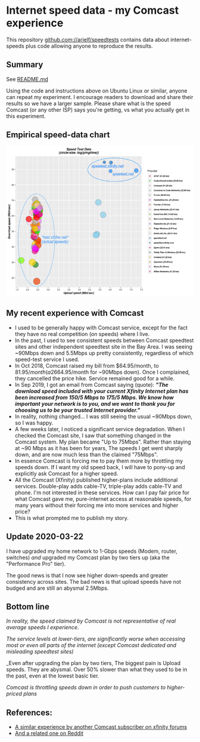 # Internet speed data - my Comcast experience

This repository [github.com://arielf/speedtests](https://github.com/arielf/speedtests) contains data about internet-speeds plus code allowing anyone to reproduce the results.

## Summary

See [README.md](README.md)

Using the code and instructions above on Ubuntu Linux or similar, anyone can repeat my experiment. I encourage readers to download and share their results so we have a larger sample. Please share what is the speed Comcast (or any other ISP) says you're getting, vs what you actually get in this experiment.

## Empirical speed-data chart

![Chart of speed-tests](speedtests-annotated.png)

## My recent experience with Comcast

- I used to be generally happy with Comcast service, except for the fact they have no real competition (on speeds) where I live.
- In the past, I used to see consistent speeds between Comcast speedtest sites and other independent speedtest site in the Bay Area. I was seeing ~90Mbps down and 5.5Mbps up pretty consistently, regardless of which speed-test service I used.
- In Oct 2018, Comcast raised my bill from $64.95/month, to $81.95/month (a 26% hike). When I objected to the price hike, their rep told me I'm on a 'extreme' plan, giving me "up to 150Mbs" down. Since I've never seen this speed from Comcast, not even vs their own speed-test, I objected to the price hike saying all I ask of them is to leave the price and service as-is ($64.95/month for ~90Mbps down). Once I complained, they cancelled the price hike. Service remained good for a while.
- In Sep 2019, I got an email from Comcast saying (quote): ***"The download speed included with your current Xfinity Internet plan has been increased from 150/5 Mbps to 175/5 Mbps. We know how important your network is to you, and we want to thank you for choosing us to be your trusted Internet provider."***
- In reality, nothing changed...  I was still seeing the usual ~90Mbps down, so I was happy.
- A few weeks later, I noticed a significant service degradation. When I checked the Comcast site, I saw that something changed in the Comcast system. My plan became "Up to 75Mbps". Rather than staying at ~90 Mbps as it has been for years, The speeds I get went sharply down, and are now much less than the claimed "75Mbps".
- In essence Comcast is forcing me to pay them more by throttling my speeds down. If I want my old speed back, I will have to pony-up and explicitly ask Comcast for a higher speed.
- All the Comcast (Xfinity) published higher-plans include additional services. Double-play adds cable-TV, triple-play adds cable-TV and phone. I'm not interested in these services. How can I pay fair price for what Comcast gave me, pure-internet access at reasonable speeds, for many years without their forcing me into more services and higher price?
- This is what prompted me to publish my story.

## Update 2020-03-22

I have upgraded my home network to 1-Gbps speeds (Modem, router, switches) _and_ upgraded my Comcast plan by two tiers up (aka the "Performance Pro" tier).

The good news is that I now see higher down-speeds and greater consistency across sites. The bad news is that upload speeds have not budged and are still an abysmal 2.5Mbps.

## Bottom line

_In reality, the speed claimed by Comcast is *not representative of real average speeds* I experience._

_The service levels at lower-tiers, are *significantly worse* when accessing most or even all parts of the internet (except Comcast dedicated and misleading speedtest sites)_

_Even after upgrading the plan by two tiers, The biggest pain is Upload speeds. They are abysmal. Over 50% slower than what they used to be in the past, even at the lowest basic tier.

_Comcast is throttling speeds down in order to push customers to higher-priced plans_

## References:

- [A similar experience by another Comcast subscriber on xfinity forums](https://forums.xfinity.com/t5/Your-Home-Network/Proof-Comcast-Throttling-Internet-Speeds/td-p/3056103)
- [And a related one on Reddit](https://www.reddit.com/r/Comcast/comments/flz5ow/anyone_else_notice_pages_take_forever_to_load/)

